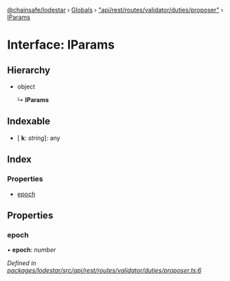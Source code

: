 [@chainsafe/lodestar](../README.md) › [Globals](../globals.md) › ["api/rest/routes/validator/duties/proposer"](../modules/_api_rest_routes_validator_duties_proposer_.md) › [IParams](_api_rest_routes_validator_duties_proposer_.iparams.md)

# Interface: IParams

## Hierarchy

* object

  ↳ **IParams**

## Indexable

* \[ **k**: *string*\]: any

## Index

### Properties

* [epoch](_api_rest_routes_validator_duties_proposer_.iparams.md#epoch)

## Properties

###  epoch

• **epoch**: *number*

*Defined in [packages/lodestar/src/api/rest/routes/validator/duties/proposer.ts:6](https://github.com/ChainSafe/lodestar/blob/9eb50dc78/packages/lodestar/src/api/rest/routes/validator/duties/proposer.ts#L6)*
